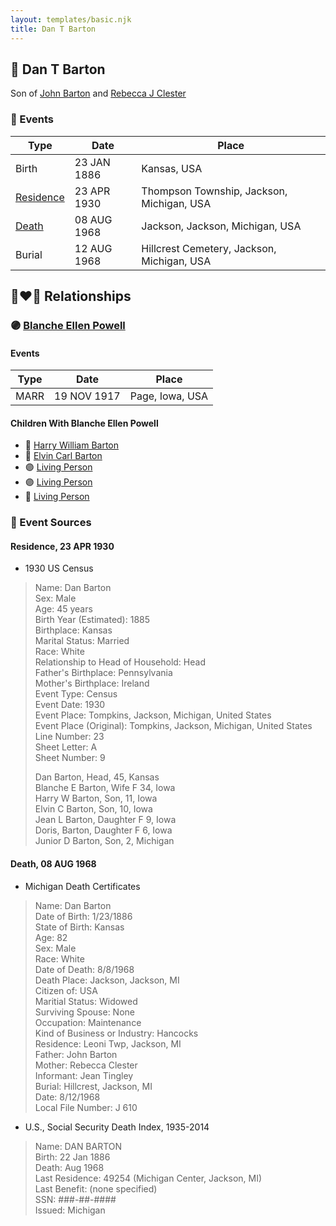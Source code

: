 ```yaml
---
layout: templates/basic.njk
title: Dan T Barton
---
```

## 🔵 Dan T Barton

Son of [John Barton](/people/5/56328061) and [Rebecca J Clester](/people/8/81769008)

### 📆 Events

Type | Date | Place
------ | ------ | ------
Birth | 23 JAN 1886 | Kansas, USA
[Residence](#event-1) | 23 APR 1930 | Thompson Township, Jackson, Michigan, USA
[Death](#event-2) | 08 AUG 1968 | Jackson, Jackson, Michigan, USA
Burial | 12 AUG 1968 | Hillcrest Cemetery, Jackson, Michigan, USA

## 👩‍❤️‍👨 Relationships

### 🟣 [Blanche Ellen Powell](/people/8/88023024)

#### Events

Type | Date | Place
------ | ------ | ------
MARR | 19 NOV 1917 | Page, Iowa, USA
#### Children With Blanche Ellen Powell
* 🔵 [Harry William Barton](/people/8/83492690)
* 🔵 [Elvin Carl Barton](/people/6/61879288)
* 🟣 [Living Person](/people/2/28182172)
* 🟣 [Living Person](/people/5/51270496)
* 🔵 [Living Person](/people/7/77714466)
### 📰 Event Sources

#### <a id="event-1"></a> Residence, 23 APR 1930
* 1930 US Census
>   
  > Name: Dan Barton  
  > Sex: Male  
  > Age: 45 years  
  > Birth Year (Estimated): 1885  
  > Birthplace: Kansas  
  > Marital Status: Married  
  > Race: White  
  > Relationship to Head of Household: Head  
  > Father's Birthplace: Pennsylvania  
  > Mother's Birthplace: Ireland  
  > Event Type: Census  
  > Event Date: 1930  
  > Event Place: Tompkins, Jackson, Michigan, United States  
  > Event Place (Original): Tompkins, Jackson, Michigan, United States  
  > Line Number: 23  
  > Sheet Letter: A  
  > Sheet Number: 9  
  >   
  > Dan Barton, Head, 45, Kansas  
  > Blanche E Barton, Wife F 34, Iowa  
  > Harry W Barton, Son, 11, Iowa  
  > Elvin C Barton, Son, 10, Iowa  
  > Jean L Barton, Daughter F 9, Iowa  
  > Doris, Barton, Daughter F 6, Iowa  
  > Junior D Barton, Son, 2, Michigan  
  >

#### <a id="event-2"></a> Death, 08 AUG 1968
* Michigan Death Certificates
>   
  > Name: Dan Barton  
  > Date of Birth: 1/23/1886  
  > State of Birth: Kansas  
  > Age: 82  
  > Sex: Male  
  > Race: White  
  > Date of Death: 8/8/1968  
  > Death Place: Jackson, Jackson, MI  
  > Citizen of: USA  
  > Maritial Status: Widowed  
  > Surviving Spouse: None  
  > Occupation: Maintenance  
  > Kind of Business or Industry: Hancocks  
  > Residence: Leoni Twp, Jackson, MI  
  > Father: John Barton  
  > Mother: Rebecca Clester  
  > Informant: Jean Tingley  
  > Burial: Hillcrest, Jackson, MI  
  > Date: 8/12/1968  
  > Local File Number: J 610
* U.S., Social Security Death Index, 1935-2014
>   
  > Name: DAN BARTON  
  > Birth: 22 Jan 1886  
  > Death: Aug 1968  
  > Last Residence: 49254 (Michigan Center, Jackson, MI)  
  > Last Benefit: (none specified)  
  > SSN: ###-##-####  
  > Issued: Michigan
